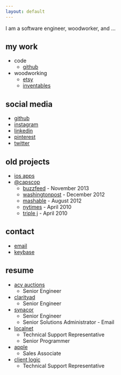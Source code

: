 ```yaml
---
layout: default
---
```


I am a software engineer, woodworker, and ...

## my work
* code
    * [github](https://github.com/natefanaro)
* woodworking
    * [etsy](https://www.etsy.com/shop/MidCenturyMadeNow)
    * [inventables](https://www.inventables.com/users/nate-fanaro)

## social media
* [github](https://github.com/natefanaro)
* [instagram](https://instagram.com/natefanaro)
* [linkedin](www.linkedin.com/in/natefanaro)
* [pinterest](https://www.pinterest.com/natefanaro/)
* [twitter](https://twitter.com/natefanaro)

## old projects
* [ios apps](https://sensortower.com/ios/publisher/nate-fanaro/371951988/)
* [@capscop](https://twitter.com/capscop)
    * [buzzfeed](https://www.buzzfeed.com/juliapugachevsky/reasons-capscop-is-the-most-hilarious-buzzkill-on-twitter#.tgEgDYK3W) - November 2013
    * [washingtonpost](https://www.washingtonpost.com/lifestyle/style/caps-lock-and-load-on-twitter/2012/12/09/c1ca09cc-3fbb-11e2-bca3-aadc9b7e29c5_story.html) - December 2012
    * [mashable](http://mashable.com/2012/08/13/caps-lock-infographic/#Tg8561qUy8q1) - August 2012
    * [nytimes](http://www.nytimes.com/2010/04/29/fashion/29twitter.html) - April 2010
    * [triple j](https://soundcloud.com/natefanaro/capscop-on-triple-j) - April 2010

## contact
* [email](mailto:natefanaro@gmail.com)
* [keybase](https://keybase.io/natefanaro)

## resume
* [acv auctions](https://acvauctions.com)
    * Senior Engineer
* [clarityad](https://clarityad.com)
    * Senior Engineer
* [synacor](https://synacor.com)
    * Senior Engineer
    * Senior Solutions Administrator - Email
* [localnet](https://localnet.com)
    * Technical Support Representative
    * Senior Programmer
* [apple](https://apple.com)
    * Sales Associate
* [client logic](#)
    * Technical Support Representative
      
